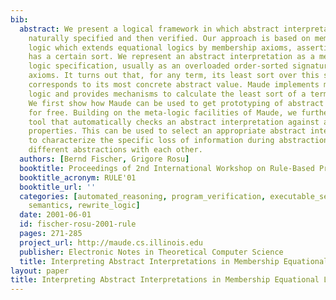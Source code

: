 ```yaml
---
bib:
  abstract: We present a logical framework in which abstract interpretations can be
    naturally specified and then verified. Our approach is based on membership equational
    logic which extends equational logics by membership axioms, asserting that a term
    has a certain sort. We represent an abstract interpretation as a membership equational
    logic specification, usually as an overloaded order-sorted signature with membership
    axioms. It turns out that, for any term, its least sort over this specification
    corresponds to its most concrete abstract value. Maude implements membership equational
    logic and provides mechanisms to calculate the least sort of a term efficiently.
    We first show how Maude can be used to get prototyping of abstract interpretations
    for free. Building on the meta-logic facilities of Maude, we further develop a
    tool that automatically checks an abstract interpretation against a set of user-defined
    properties. This can be used to select an appropriate abstract interpretation,
    to characterize the specific loss of information during abstraction, and to compare
    different abstractions with each other.
  authors: [Bernd Fischer, Grigore Rosu]
  booktitle: Proceedings of 2nd International Workshop on Rule-Based Programming (RULE'01)
  booktitle_acronym: RULE'01
  booktitle_url: ''
  categories: [automated_reasoning, program_verification, executable_semantics, programming_languages,
    semantics, rewrite_logic]
  date: 2001-06-01
  id: fischer-rosu-2001-rule
  pages: 271-285
  project_url: http://maude.cs.illinois.edu
  publisher: Electronic Notes in Theoretical Computer Science
  title: Interpreting Abstract Interpretations in Membership Equational Logic
layout: paper
title: Interpreting Abstract Interpretations in Membership Equational Logic
---
```

